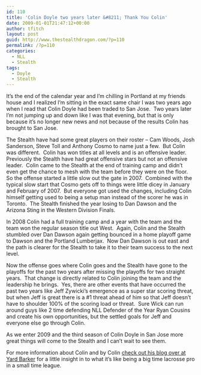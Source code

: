 ```yaml
---
id: 110
title: 'Colin Doyle two years later &#8211; Thank You Colin'
date: 2009-01-01T21:47:12+00:00
author: tfitch
layout: post
guid: http://www.thestealthdragon.com/?p=110
permalink: /?p=110
categories:
  - NLL
  - Stealth
tags:
  - Doyle
  - Stealth
---
```

It&#8217;s the end of the calendar year and I&#8217;m chilling in Portland at my friends house and I realized I&#8217;m sitting in the exact same chair I was two years ago when I read that Colin Doyle had been traded to San Jose.  Two years later I&#8217;m not jumping up and down like I was that evening, but that is only because it&#8217;s no longer new news and not because of the results Colin has brought to San Jose.

The Stealth have had some great players on their roster &#8211; Cam Woods, Josh Sanderson, Steve Toll and Anthony Cosmo to name just a few.  But Colin was different.  Colin has won titles at all levels and is an offensive leader.  Previously the Stealth have had great offensive stars but not an offensive leader.  Colin came to the Stealth at the end of training camp and didn&#8217;t even get the chance to mesh with the team before they were on the floor.  So the offense started a little slow out the gate in 2007.  Combined with the typical slow start that Cosmo gets off to things were little dicey in January and February of 2007.  But everyone got used the changes, including Colin himself getting used to being a setup man instead of the scorer he was in Toronto.  The Stealth finished the year losing to Dan Dawson and the Arizona Sting in the Western Division Finals.

In 2008 Colin had a full training camp and a year with the team and the team won the regular season title out West.  Again, Colin and the Stealth stumbled over Dan Dawson again getting bounced in a home playoff game to Dawson and the Portland Lumberjax.  Now Dan Dawson is out east and the path is clearer for the Stealth to take it to their team success to the next level.

Now the offense goes where Colin goes and the Stealth have gone to the playoffs for the past two years after missing the playoffs for two straight years.  That change is directly related to Colin joining the team and the leadership he brings.  Yes, there are other events that have occurred the past two years like Jeff Zywicki&#8217;s emergence as a super star scoring threat, but when Jeff is great there is a #1 threat ahead of him so that Jeff doesn&#8217;t have to shoulder 100% of the scoring load or threat.  Sure Wick can run around guys like 2 time defending NLL Defender of the Year Ryan Cousins and create his own opportunities, but the settled goals for Jeff and everyone else go through Colin.

As we enter 2009 and the third season of Colin Doyle in San Jose more great things will come to the Stealth and I can&#8217;t wait to see them.

For more information about Colin and by Colin <a href="http://www.yardbarker.com/colindoyle" target="_blank" rel="noopener noreferrer">check out his blog over at Yard Barker</a> for a little insight in to what it&#8217;s like being a big time lacrosse pro in a small time league.